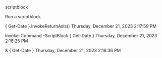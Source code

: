 scriptblock

Run a scriptblock

{ Get-Date }.InvokeReturnAsIs()
Thursday, December 21, 2023 2:17:59 PM

Invoke-Command -ScriptBlock { Get-Date }
Thursday, December 21, 2023 2:18:25 PM

& { Get-Date }
Thursday, December 21, 2023 2:18:36 PM
